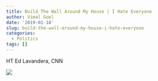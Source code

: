 ```yaml
---
title: Build The Wall Around My House | I Hate Everyone
author: Vimal Goel
date: '2019-01-18'
slug: build-the-wall-around-my-house-i-hate-everyone
categories:
  - Politics
tags: []
---
```

HT Ed Lavandera, CNN

>
![](/post/2019-01-18-build-the-wall-around-my-house-i-hate-everyone_files/DwksRT_U0AIoZ0D.jpg)